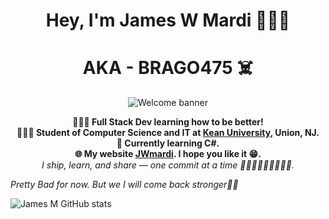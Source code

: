 <!-- Section 1: Presentation) -->
<h1 align="center">Hey, I'm James W Mardi 👨🏽‍💻</h1>
<h1 align="center">
  <span">AKA - BRAGO475 ☠️</span>
</h1>

<p align="center">
  <img src="https://i.pinimg.com/originals/7b/b9/e9/7bb9e98e15aa485853e4b2647d2316af.gif" alt="Welcome banner" />
</p>

<p align="center">
  <b> 👨🏽‍💻 Full Stack Dev learning how to be better!</b><br/>
  <b> 👨🏽‍🎓 Student of Computer Science and IT at 
    <a href="https://www.kean.edu/">Kean University</a>, Union, NJ.
  </b><br>
  <b> 🏫 Currently learning C#. </b></br>
  <b> 🌐 My website 
    <a href="https://jwmardi.com/">JWmardi</a>. I hope you like it 😁.</b></br>
  <i>I ship, learn, and share — one commit at a time 🚶🏽‍➡️🚶🏽‍➡️🚶🏽‍➡️.</i>
</p>

<!-- My stats, Pretty bad for now lol -->

  <i >Pretty Bad for now. But we I will come back stronger💪🏽</i>

![James M GitHub stats](https://github-readme-stats.vercel.app/api?username=Brago475&show_icons=true&count_private=true&title_color=ff0000&text_color=ffffff&icon_color=ff0000&bg_color=000000)



